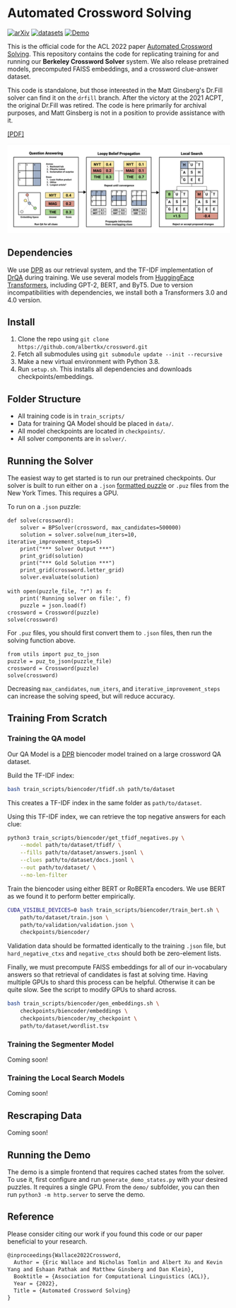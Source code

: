 # Automated Crossword Solving
[![arXiv](https://img.shields.io/badge/arXiv-2205.09665-red.svg)](https://arxiv.org/abs/2205.09665)
[![datasets](https://img.shields.io/badge/datasets-CrosswordQA-green.svg)](https://huggingface.co/datasets/albertxu/CrosswordQA)
[![Demo](https://img.shields.io/badge/Streamlit-Demo-informational.svg)](https://berkeleycrosswordsolver.com/j)

This is the official code for the ACL 2022 paper [Automated Crossword Solving](https://arxiv.org/abs/2205.09665). This repository contains the code for replicating training for and running our **Berkeley Crossword Solver** system. We also release pretrained models, precomputed FAISS embeddings, and a crossword clue-answer dataset.

This code is standalone, but those interested in the Matt Ginsberg's Dr.Fill solver can find it on the `drfill` branch. After the victory at the 2021 ACPT, the original Dr.Fill was retired.  The code is here primarily for archival purposes, and Matt Ginsberg is not in a position to provide assistance with it.

[[PDF]](https://arxiv.org/abs/2205.09665)

<p align="center">
  <img src="assets/pipeline.png" width="1000" title="Overview of the Berkeley Crossword Solver" alt="">
</p>

## Dependencies

We use [DPR](https://github.com/facebookresearch/DPR) as our retrieval system, and the TF-IDF implementation of [DrQA](https://github.com/facebookresearch/DrQA) during training. We use several models from [HuggingFace Transformers](https://github.com/huggingface/transformers), including GPT-2, BERT, and ByT5. Due to version incompatibilities with dependencies, we install both a Transformers 3.0 and 4.0 version.

## Install

1. Clone the repo using `git clone https://github.com/albertkx/crossword.git`
2. Fetch all submodules using `git submodule update --init --recursive`
4. Make a new virtual environment with Python 3.8.
5. Run `setup.sh`. This installs all dependencies and downloads checkpoints/embeddings.

## Folder Structure

- All training code is in `train_scripts/`
- Data for training QA Model should be placed in `data/`.
- All model checkpoints are located in `checkpoints/`.
- All solver components are in `solver/`.

## Running the Solver

The easiest way to get started is to run our pretrained checkpoints. Our solver is built to run either on a `.json` [formatted puzzle](https://www.xwordinfo.com/JSON/) or `.puz` files from the New York Times. This requires a GPU. 

To run on a `.json` puzzle:
```python3
def solve(crossword):
    solver = BPSolver(crossword, max_candidates=500000)
    solution = solver.solve(num_iters=10, iterative_improvement_steps=5)
    print("*** Solver Output ***")
    print_grid(solution)
    print("*** Gold Solution ***")
    print_grid(crossword.letter_grid)
    solver.evaluate(solution)

with open(puzzle_file, "r") as f:
    print('Running solver on file:', f)
    puzzle = json.load(f)
crossword = Crossword(puzzle)
solve(crossword)
```

For `.puz` files, you should first convert them to `.json` files, then run the solving function above.
```python3
from utils import puz_to_json
puzzle = puz_to_json(puzzle_file)
crossword = Crossword(puzzle)
solve(crossword)
```

Decreasing `max_candidates`, `num_iters`, and `iterative_improvement_steps` can increase the solving speed, but will reduce accuracy.

## Training From Scratch

### Training the QA model

Our QA Model is a [DPR](https://github.com/facebookresearch/DPR) biencoder model trained on a large crossword QA dataset.

Build the TF-IDF index:
```bash
bash train_scripts/biencoder/tfidf.sh path/to/dataset
```

This creates a TF-IDF index in the same folder as `path/to/dataset`.

Using this TF-IDF index, we can retrieve the top negative answers for each clue:
```bash
python3 train_scripts/biencoder/get_tfidf_negatives.py \
    --model path/to/dataset/tfidf/ \
    --fills path/to/dataset/answers.jsonl \
    --clues path/to/dataset/docs.jsonl \
    --out path/to/dataset/ \
    --no-len-filter
```

Train the biencoder using either BERT or RoBERTa encoders. We use BERT as we found it to perform better empirically.
```bash
CUDA_VISIBLE_DEVICES=0 bash train_scripts/biencoder/train_bert.sh \
    path/to/dataset/train.json \
    path/to/validation/validation.json \
    checkpoints/biencoder/
```

Validation data should be formatted identically to the training `.json` file, but `hard_negative_ctxs` and `negative_ctxs` should both be zero-element lists.

Finally, we must precompute FAISS embeddings for all of our in-vocabulary answers so that retrieval of candidates is fast at solving time. Having multiple GPUs to shard this process can be helpful. Otherwise it can be quite slow. See the script to modify GPUs to shard across.
```bash
bash train_scripts/biencoder/gen_embeddings.sh \
    checkpoints/biencoder/embeddings \
    checkpoints/biencoder/my_checkpoint \
    path/to/dataset/wordlist.tsv
```

### Training the Segmenter Model

Coming soon!

### Training the Local Search Models

Coming soon!

## Rescraping Data

Coming soon!

## Running the Demo

The demo is a simple frontend that requires cached states from the solver. To use it, first configure and run `generate_demo_states.py` with your desired puzzles. It requires a single GPU. From the `demo/` subfolder, you can then run `python3 -m http.server` to serve the demo.

## Reference

Please consider citing our work if you found this code or our paper beneficial to your research.

```
@inproceedings{Wallace2022Crossword,
  Author = {Eric Wallace and Nicholas Tomlin and Albert Xu and Kevin Yang and Eshaan Pathak and Matthew Ginsberg and Dan Klein},
  Booktitle = {Association for Computational Linguistics (ACL)},                            
  Year = {2022},
  Title = {Automated Crossword Solving}
}
```

